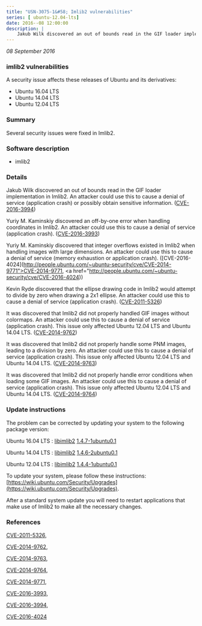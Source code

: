 ```yaml
---
title: "USN-3075-1&#58; Imlib2 vulnerabilities"
series: [ ubuntu-12.04-lts]
date: 2016--08 12:00:00
description: |
    Jakub Wilk discovered an out of bounds read in the GIF loader implementation in Imlib2. An attacker could use this to cause a denial of service (application crash) or possibly obtain sensitive information. ([CVE-2016-3994](http://people.ubuntu.com/~ubuntu-security/cve/CVE-2016-3994))
--- 
```

 
 

*08 September 2016*

### imlib2 vulnerabilities

A security issue affects these releases of Ubuntu and its derivatives:

* Ubuntu 16.04 LTS
* Ubuntu 14.04 LTS
* Ubuntu 12.04 LTS

### Summary

Several security issues were fixed in Imlib2. 

### Software description

* imlib2 

### Details

Jakub Wilk discovered an out of bounds read in the GIF loader implementation in Imlib2. An attacker could use this to cause a denial of service (application crash) or possibly obtain sensitive information. ([CVE-2016-3994](http://people.ubuntu.com/~ubuntu-security/cve/CVE-2016-3994))

Yuriy M. Kaminskiy discovered an off-by-one error when handling coordinates in Imlib2. An attacker could use this to cause a denial of service (application crash). ([CVE-2016-3993](http://people.ubuntu.com/~ubuntu-security/cve/CVE-2016-3993))

Yuriy M. Kaminskiy discovered that integer overflows existed in Imlib2 when handling images with large dimensions. An attacker could use this to cause a denial of service (memory exhaustion or application crash). ([CVE-2016-4024](http://people.ubuntu.com/~ubuntu-security/cve/CVE-2014-9771">CVE-2014-9771</a>, <a href="http://people.ubuntu.com/~ubuntu-security/cve/CVE-2016-4024))

Kevin Ryde discovered that the ellipse drawing code in Imlib2 would attempt to divide by zero when drawing a 2x1 ellipse. An attacker could use this to cause a denial of service (application crash). ([CVE-2011-5326](http://people.ubuntu.com/~ubuntu-security/cve/CVE-2011-5326))

It was discovered that Imlib2 did not properly handled GIF images without colormaps. An attacker could use this to cause a denial of service (application crash). This issue only affected Ubuntu 12.04 LTS and Ubuntu 14.04 LTS. ([CVE-2014-9762](http://people.ubuntu.com/~ubuntu-security/cve/CVE-2014-9762))

It was discovered that Imlib2 did not properly handle some PNM images, leading to a division by zero. An attacker could use this to cause a denial of service (application crash). This issue only affected Ubuntu 12.04 LTS and Ubuntu 14.04 LTS. ([CVE-2014-9763](http://people.ubuntu.com/~ubuntu-security/cve/CVE-2014-9763))

It was discovered that Imlib2 did not properly handle error conditions when loading some GIF images. An attacker could use this to cause a denial of service (application crash). This issue only affected Ubuntu 12.04 LTS and Ubuntu 14.04 LTS. ([CVE-2014-9764](http://people.ubuntu.com/~ubuntu-security/cve/CVE-2014-9764)) 

### Update instructions

The problem can be corrected by updating your system to the following package version:

Ubuntu 16.04 LTS
 : [libimlib2](https://launchpad.net/ubuntu/+source/imlib2) <span> [1.4.7-1ubuntu0.1](https://launchpad.net/ubuntu/+source/imlib2/1.4.7-1ubuntu0.1) </span> 

Ubuntu 14.04 LTS
 : [libimlib2](https://launchpad.net/ubuntu/+source/imlib2) <span> [1.4.6-2ubuntu0.1](https://launchpad.net/ubuntu/+source/imlib2/1.4.6-2ubuntu0.1) </span> 

Ubuntu 12.04 LTS
 : [libimlib2](https://launchpad.net/ubuntu/+source/imlib2) <span> [1.4.4-1ubuntu0.1](https://launchpad.net/ubuntu/+source/imlib2/1.4.4-1ubuntu0.1) </span> 

To update your system, please follow these instructions: [https://wiki.ubuntu.com/Security/Upgrades](https://wiki.ubuntu.com/Security/Upgrades).

After a standard system update you will need to restart applications that make use of Imlib2 to make all the necessary changes. 

### References

 
 [CVE-2011-5326](http://people.ubuntu.com/~ubuntu-security/cve/CVE-2011-5326), 

 [CVE-2014-9762](http://people.ubuntu.com/~ubuntu-security/cve/CVE-2014-9762), 

 [CVE-2014-9763](http://people.ubuntu.com/~ubuntu-security/cve/CVE-2014-9763), 

 [CVE-2014-9764](http://people.ubuntu.com/~ubuntu-security/cve/CVE-2014-9764), 

 [CVE-2014-9771](http://people.ubuntu.com/~ubuntu-security/cve/CVE-2014-9771), 

 [CVE-2016-3993](http://people.ubuntu.com/~ubuntu-security/cve/CVE-2016-3993), 

 [CVE-2016-3994](http://people.ubuntu.com/~ubuntu-security/cve/CVE-2016-3994), 

 [CVE-2016-4024](http://people.ubuntu.com/~ubuntu-security/cve/CVE-2016-4024)
 

